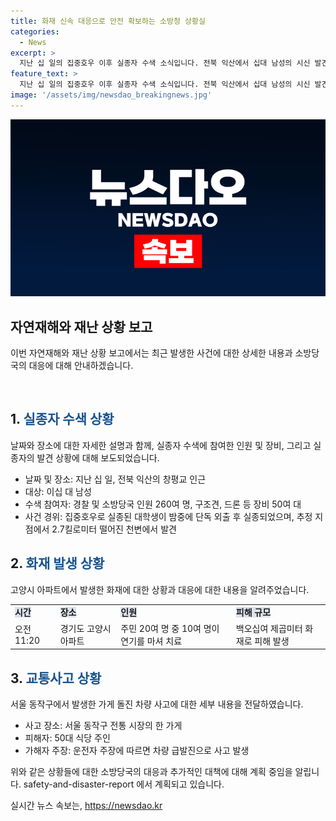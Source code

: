 ```yaml
---
title: 화재 신속 대응으로 안전 확보하는 소방청 상황실
categories:
  - News
excerpt: >
  지난 십 일의 집중호우 이후 실종자 수색 소식입니다. 전북 익산에서 십대 남성의 시신 발견, 경기도 고양시 아파트 화재, 서울 동작구 시장에서 승용차 돌진사고 발생. 실종자 수색 중 발견된 사건과 화재, 사고에 대한 상세한 내용과 현재 상황을 전달해드립니다. (150자)
feature_text: >
  지난 십 일의 집중호우 이후 실종자 수색 소식입니다. 전북 익산에서 십대 남성의 시신 발견, 경기도 고양시 아파트 화재, 서울 동작구 시장에서 승용차 돌진사고 발생. 실종자 수색 중 발견된 사건과 화재, 사고에 대한 상세한 내용과 현재 상황을 전달해드립니다. (150자)
image: '/assets/img/newsdao_breakingnews.jpg'
---
```


<p><img src="/assets/img/newsdao_breakingnews.jpg" alt="ranknews 속보" /></p>

<h2 data-ke-size="size26">자연재해와 재난 상황 보고</h2>

<p>이번 자연재해와 재난 상황 보고에서는 최근 발생한 사건에 대한 상세한 내용과 소방당국의 대응에 대해 안내하겠습니다.</p>

<p data-ke-size="size16">&nbsp;</p>

<h2 data-ke-size="size24">1. <b><span style="color: #1a5490;">실종자 수색 상황</span></b></h2>

<p>날짜와 장소에 대한 자세한 설명과 함께, 실종자 수색에 참여한 인원 및 장비, 그리고 실종자의 발견 상황에 대해 보도되었습니다.</p>

<ul>
  <li>날짜 및 장소: 지난 십 일, 전북 익산의 창평교 인근</li>
  <li>대상: 이십 대 남성</li>
  <li>수색 참여자: 경찰 및 소방당국 인원 260여 명, 구조견, 드론 등 장비 50여 대</li>
  <li>사건 경위: 집중호우로 실종된 대학생이 밤중에 단독 외출 후 실종되었으며, 추정 지점에서 2.7킬로미터 떨어진 천변에서 발견</li>
</ul>

<h2 data-ke-size="size24">2. <b><span style="color: #1a5490;">화재 발생 상황</span></b></h2>

<p>고양시 아파트에서 발생한 화재에 대한 상황과 대응에 대한 내용을 알려주었습니다.</p>

<table>
  <tr>
    <td><b><span style="background-color: #21538527;">시간</span></b></td>
    <td><b><span style="background-color: #21538527;">장소</span></b></td>
    <td><b><span style="background-color: #21538527;">인원</span></b></td>
    <td><b><span style="background-color: #21538527;">피해 규모</span></b></td>
  </tr>
  <tr>
    <td>오전 11:20</td>
    <td>경기도 고양시 아파트</td>
    <td>주민 20여 명 중 10여 명이 연기를 마셔 치료</td>
    <td>백오십여 제곱미터 화재로 피해 발생</td>
  </tr>
</table>

<h2 data-ke-size="size24">3. <b><span style="color: #1a5490;">교통사고 상황</span></b></h2>

<p>서울 동작구에서 발생한 가게 돌진 차량 사고에 대한 세부 내용을 전달하였습니다.</p>

<ul>
  <li>사고 장소: 서울 동작구 전통 시장의 한 가게</li>
  <li>피해자: 50대 식당 주인</li>
  <li>가해자 주장: 운전자 주장에 따르면 차량 급발진으로 사고 발생</li>
</ul>

<p>위와 같은 상황들에 대한 소방당국의 대응과 추가적인 대책에 대해 계획 중임을 알립니다. safety-and-disaster-report 에서 계획되고 있습니다.</p>
실시간 뉴스 속보는, <a href="https://newsdao.kr" rel="dofollow">https://newsdao.kr</a>


